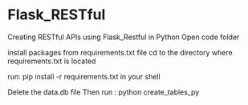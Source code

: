 # Flask_RESTful
Creating RESTful APIs using Flask_Restful in Python
Open code folder

install packages from requirements.txt file
cd to the directory where requirements.txt is located

run: pip install -r requirements.txt in your shell

Delete the data.db file 
Then run : python create_tables_py
